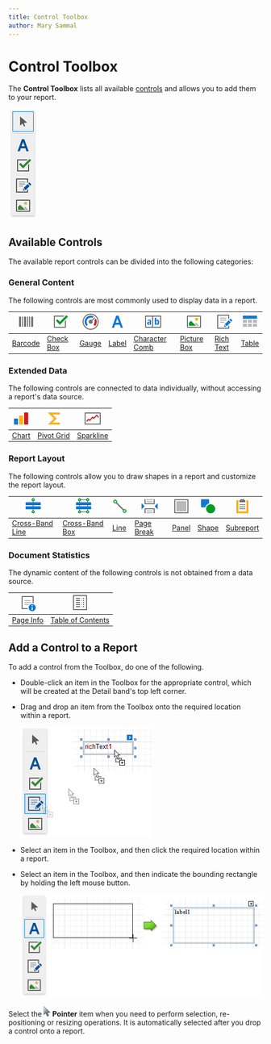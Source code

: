 ```yaml
---
title: Control Toolbox
author: Mary Sammal
---
```

# Control Toolbox
The **Control Toolbox** lists all available [controls](../use-report-elements.md) and allows you to add them to your report.

![RD_Toolbox](../../../../images/eurd-win-toolbox.png)

## Available Controls

The available report controls can be divided into the following categories:



### <a name="generalcontent"></a>General Content
The following controls are most commonly used to display data in a report.



| ![web-designer-toolbox-barcode](../../../../images/eurd-win-barcode.png) | ![web-designer-toolbox-checkbox](../../../../images/eurd-win-checkbox.png) | ![web-designer-toolbox-gauge](../../../../images/eurd-win-gauge.png) | ![web-designer-toolbox-label](../../../../images/eurd-win-label.png) | ![web-designer-toolbox-label](../../../../images/eurd-win-charactercomb.png) | ![web-designer-toolbox-picture-box](../../../../images/eurd-win-picturebox.png) | ![web-designer-toolbox-rich-text](../../../../images/eurd-win-richtext.png) | ![web-designer-toolbox-table](../../../../images/eurd-win-table.png) |
| ------------------------------------------------------------- | ------------------------------------------------------------------ | -------------------------------------------------------------------- | -------------------------------------------------------------------- |  -------------------------------------------------------------------- | -------------------------------------------------------------------- | -------------------------------------------------------------------- | -------------------------------------------------------------------- |
[Barcode](../use-report-elements/use-bar-codes.md) | [Check Box](../use-report-elements/use-basic-report-controls/check-box.md) | [Gauge](../use-report-elements/use-gauges-and-sparklines/add-gauges-to-a-report.md) | [Label](../use-report-elements/use-basic-report-controls/label.md) | [Character Comb](../use-report-elements/use-basic-report-controls/character-comb.md) | [Picture Box](../use-report-elements/use-basic-report-controls/picture-box.md) | [Rich Text](../use-report-elements/use-basic-report-controls/rich-text.md) | [Table](../use-report-elements/use-tables.md) |


### <a name="extendeddata"></a>Extended Data
The following controls are connected to data individually, without accessing a report's data source.



| ![web-designer-toolbox-chart](../../../../images/eurd-win-chart.png) | ![web-designer-toolbox-pivotgrid](../../../../images/eurd-win-pivotgrid.png) | ![web-designer-toolbox-sparkline](../../../../images/eurd-win-sparkline.png) |
| ------------------------------------------------------------- | ------------------------------------------------------------------ | -------------------------------------------------------------------- |
| [Chart](../use-report-elements/use-charts-and-pivot-grids.md) | [Pivot Grid](../use-report-elements/use-charts-and-pivot-grids.md) | [Sparkline](../use-report-elements/use-gauges-and-sparklines/add-sparklines-to-a-report.md) |




### <a name="reportlayout"></a>Report Layout
The following controls allow you to draw shapes in a report and customize the report layout.

| ![web-designer-toolbox-cross-band-line](../../../../images/eurd-win-crossbandline.png) | ![web-designer-toolbox-cross-band-box](../../../../images/eurd-win-crossbandbox.png) | ![web-designer-toolbox-line](../../../../images/eurd-win-line.png) | ![web-designer-toolbox-page-break](../../../../images/eurd-win-PageBreak.png) | ![web-designer-toolbox-panel](../../../../images/eurd-win-panel.png) | ![web-designer-toolbox-shape](../../../../images/eurd-win-shape.png) | ![web-designer-toolbox-subreport](../../../../images/eurd-win-subreport.png) | 
| ------------------------------------------------------------- | ------------------------------------------------------------- | ------------------------------------------------------------- | ------------------------------------------------------------- | ------------------------------------------------------------- | ------------------------------------------------------------- | ------------------------------------------------------------- |
[Cross-Band Line](../use-report-elements/draw-lines-and-shapes/draw-cross-band-lines-and-boxes.md) | [Cross-Band Box](../use-report-elements/draw-lines-and-shapes/draw-cross-band-lines-and-boxes.md) | [Line](../use-report-elements/draw-lines-and-shapes/draw-lines.md) |[Page Break](../use-report-elements/use-basic-report-controls/page-break.md) | [Panel](../use-report-elements/use-basic-report-controls/panel.md) | [Shape](../use-report-elements/draw-lines-and-shapes/draw-shapes.md) | [Subreport](../use-report-elements/use-basic-report-controls/subreport.md) |

### <a name="documentstatistics"></a>Document Statistics
The dynamic content of the following controls is not obtained from a data source.

![web-designer-toolbox-page-info](../../../../images/eurd-win-pageinfo.png) | ![WebReportDesigner_Toolbox_TableOfContent](../../../../images/eurd-win-tableofcontents.png) |
| -------------------------------------------------------------------- | -------------------------------------------------------------------- |
| [Page Info](../use-report-elements/use-basic-report-controls/page-info.md) | [Table of Contents](../use-report-elements/use-basic-report-controls/table-of-contents.md) |



## Add a Control to a Report

To add a control from the Toolbox, do one of the following.
* Double-click an item in the Toolbox for the appropriate control, which will be created at the Detail band's top left corner.

* Drag and drop an item from the Toolbox onto the required location within a report.
	
	![eurd-win-drag-control-from-toolbox](../../../../images/eurd-win-add-rich-text-to-report.png)
* Select an item in the Toolbox, and then click the required location within a report.
* Select an item in the Toolbox, and then indicate the bounding rectangle by holding the left mouse button.
	
	![eurd-win-add-control-from-toobox](../../../../images/eurd-win-add-control-from-toobox.png)

Select the ![eurd-win-toolbox-arrow](../../../../images/eurd-win-toolbox-arrow.png) **Pointer** item when you need to perform selection, re-positioning or resizing operations. It is automatically selected after you drop a control onto a report.

